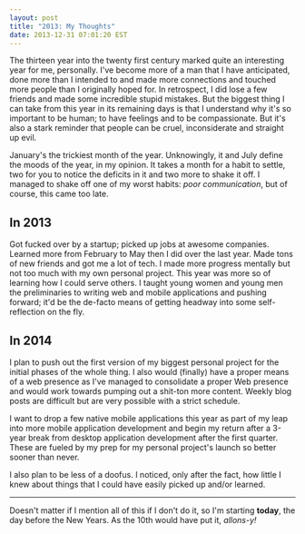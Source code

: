 ```yaml
---
layout: post
title: "2013: My Thoughts"
date: 2013-12-31 07:01:20 EST
---
```


The thirteen year into the twenty first century marked quite an interesting
year for me, personally. I've become more of a man that I have anticipated,
done more than I intended to and made more connections and touched more people
than I originally hoped for. In retrospect, I did lose a few friends and made
some incredible stupid mistakes. But the biggest thing I can take from this
year in its remaining days is that I understand why it's so important to be
human; to have feelings and to be compassionate. But it's also a stark
reminder that people can be cruel, inconsiderate and straight up evil.

January's the trickiest month of the year. Unknowingly, it and July define the
moods of the year, in my opinion. It takes a month for a habit to settle, two
for you to notice the deficits in it and two more to shake it off. I managed
to shake off one of my worst habits: *poor communication*, but of course, this
came too late.

## In 2013

Got fucked over by a startup; picked up jobs at awesome companies. Learned
more from February to May then I did over the last year. Made tons of new
friends and got me a lot of tech. I made more progress mentally but not too
much with my own personal project. This year was more so of learning how I
could serve others. I taught young women and young men the preliminaries to
writing web and mobile applications and pushing forward; it'd be the de-facto
means of getting headway into some self-reflection on the fly.

## In 2014

I plan to push out the first version of my biggest personal project for the
initial phases of the whole thing. I also would (finally) have a proper means
of a web presence as I've managed to consolidate a proper Web presence and
would work towards pumping out a shit-ton more content. Weekly blog posts are
difficult but are very possible with a strict schedule.

I want to drop a few native mobile applications this year as part of my leap
into more mobile application development and begin my return after a 3-year
break from desktop application development after the first quarter. These are
fueled by my prep for my personal project's launch so better sooner than
never.

I also plan to be less of a doofus. I noticed, only after the fact, how little
I knew about things that I could have easily picked up and/or learned.

---

Doesn't matter if I mention all of this if I don't do it, so I'm starting
**today**, the day before the New Years. As the 10th would have put it,
*allons-y!*
